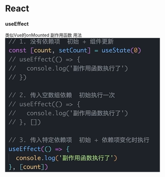 # React

### useEffect
类似Vue的onMounted
副作用函数 用法
![react/IMG_20241211-221835905](images/94d717b6220e0343249bb344faeac63358c4e9894643e5f57d86fd24ffece7c1.png)  

